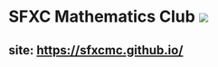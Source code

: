 # SFXC Mathematics Club ![](https://img.shields.io/github/license/SFXCMC/sfxcmc.github.io?style=plastic)
## site: https://sfxcmc.github.io/
